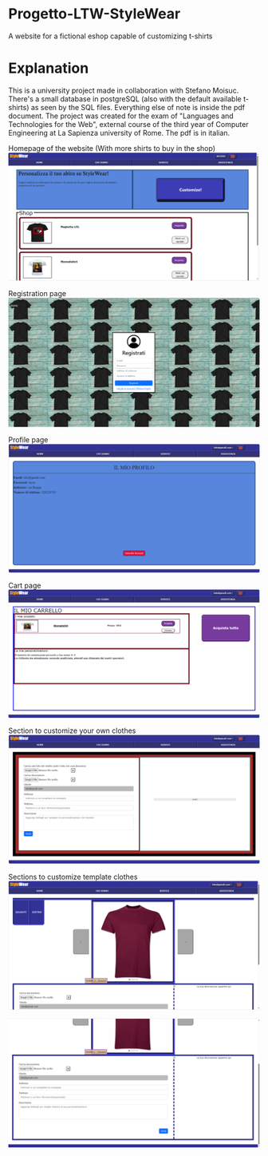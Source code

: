 # Progetto-LTW-StyleWear
 A website for a fictional eshop capable of customizing t-shirts
# Explanation
This is a university project made in collaboration with Stefano Moisuc. There's a small database in postgreSQL (also with the default available t-shirts) as seen by the SQL files. Everything else of note is inside the pdf document. 
The project was created for the exam of "Languages and Technologies for the Web", external course of the third year of Computer Engineering at La Sapienza university of Rome. The pdf is in italian.

Homepage of the website (With more shirts to buy in the shop)
![Screenshot](WebsiteImages/Homepage.png)

Registration page
![Screenshot](WebsiteImages/Register.png)

Profile page
![Screenshot](WebsiteImages/Profilo.png)

Cart page
![Screenshot](WebsiteImages/TrueShop.png)

Section to customize your own clothes
![Screenshot](WebsiteImages/CustomizeOwn.png)

Sections to customize template clothes
![Screenshot](WebsiteImages/CustomizeOther.png)

![Screenshot](WebsiteImages/CustomizeOther2.png)
